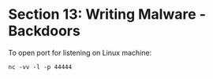 # Section 13: Writing Malware - Backdoors

To open port for listening on Linux machine:
```shell
nc -vv -l -p 44444
```